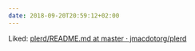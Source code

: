 ```yaml
---
date: 2018-09-20T20:59:12+02:00
---
```


Liked: [plerd/README.md at master · jmacdotorg/plerd](https://github.com/jmacdotorg/plerd/blob/master/README.md)
